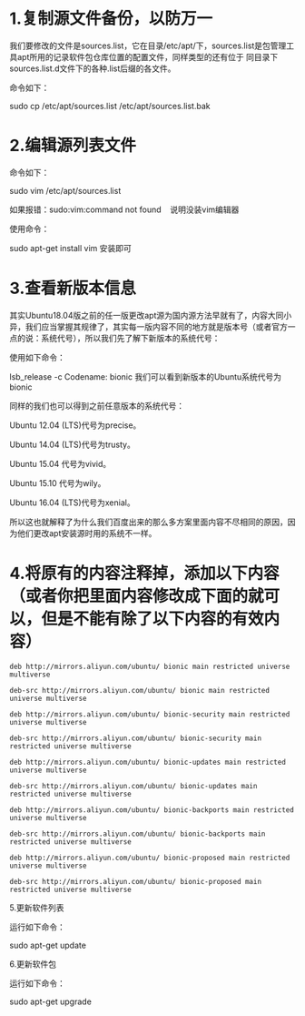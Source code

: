 # 1.复制源文件备份，以防万一

我们要修改的文件是sources.list，它在目录/etc/apt/下，sources.list是包管理工具apt所用的记录软件包仓库位置的配置文件，同样类型的还有位于 同目录下sources.list.d文件下的各种.list后缀的各文件。

命令如下：

sudo cp /etc/apt/sources.list /etc/apt/sources.list.bak



# 2.编辑源列表文件

命令如下：

sudo vim /etc/apt/sources.list

如果报错：sudo:vim:command not found    说明没装vim编辑器

使用命令：

sudo apt-get install vim 安装即可



# 3.查看新版本信息

其实Ubuntu18.04版之前的任一版更改apt源为国内源方法早就有了，内容大同小异，我们应当掌握其规律了，其实每一版内容不同的地方就是版本号（或者官方一点的说：系统代号），所以我们先了解下新版本的系统代号：

使用如下命令：

lsb_release -c
      Codename:	bionic
 我们可以看到新版本的Ubuntu系统代号为bionic

同样的我们也可以得到之前任意版本的系统代号：

Ubuntu 12.04 (LTS)代号为precise。

Ubuntu 14.04 (LTS)代号为trusty。

Ubuntu 15.04 代号为vivid。

Ubuntu 15.10 代号为wily。

Ubuntu 16.04 (LTS)代号为xenial。

所以这也就解释了为什么我们百度出来的那么多方案里面内容不尽相同的原因，因为他们更改apt安装源时用的系统不一样。
# 4.将原有的内容注释掉，添加以下内容（或者你把里面内容修改成下面的就可以，但是不能有除了以下内容的有效内容）

    deb http://mirrors.aliyun.com/ubuntu/ bionic main restricted universe multiverse

    deb-src http://mirrors.aliyun.com/ubuntu/ bionic main restricted universe multiverse

    deb http://mirrors.aliyun.com/ubuntu/ bionic-security main restricted universe multiverse

    deb-src http://mirrors.aliyun.com/ubuntu/ bionic-security main restricted universe multiverse

    deb http://mirrors.aliyun.com/ubuntu/ bionic-updates main restricted universe multiverse

    deb-src http://mirrors.aliyun.com/ubuntu/ bionic-updates main restricted universe multiverse

    deb http://mirrors.aliyun.com/ubuntu/ bionic-backports main restricted universe multiverse

    deb-src http://mirrors.aliyun.com/ubuntu/ bionic-backports main restricted universe multiverse

    deb http://mirrors.aliyun.com/ubuntu/ bionic-proposed main restricted universe multiverse

    deb-src http://mirrors.aliyun.com/ubuntu/ bionic-proposed main restricted universe multiverse
    
  5.更新软件列表

运行如下命令：

sudo apt-get update



6.更新软件包

运行如下命令：

sudo apt-get upgrade

      


